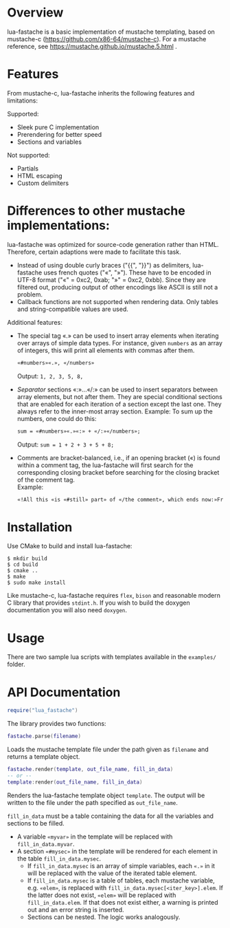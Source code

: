 # Overview

lua-fastache is a basic implementation of mustache templating, based on mustache-c (https://github.com/x86-64/mustache-c).
For a mustache reference, see https://mustache.github.io/mustache.5.html .

# Features

From mustache-c, lua-fastache inherits the following features and limitations:

Supported:

* Sleek pure C implementation
* Prerendering for better speed
* Sections and variables

Not supported:

* Partials
* HTML escaping
* Custom delimiters

# Differences to other mustache implementations:

lua-fastache was optimized for source-code generation rather than HTML.
Therefore, certain adaptions were made to facilitate this task.

* Instead of using double curly braces ("{{", "}}") as delimiters, lua-fastache uses french quotes ("«", "»").
  These have to be encoded in UTF-8 format ("«" = 0xc2, 0xab; "»" = 0xc2, 0xbb).
  Since they are filtered out, producing output of other encodings like ASCII is still not a problem.
* Callback functions are not supported when rendering data. Only tables and string-compatible values are used.

Additional features:

* The special tag «.» can be used to insert array elements when iterating over arrays of simple data types.
  For instance, given `numbers` as an array of integers, this will print all elements with commas after them.
  
    ```mustache
    «#numbers»«.», «/numbers»
    ```
    
  Output: `1, 2, 3, 5, 8, `
* _Separator_ sections «:»...«/:» can be used to insert separators between array elements, but not after them.
  They are special conditional sections that are enabled for each iteration of a section except the last one.
  They always refer to the inner-most array section.
  Example: To sum up the numbers, one could do this:
  
    ```mustache
    sum = «#numbers»«.»«:» + «/:»«/numbers»;
    ``` 
    
  Output: `sum = 1 + 2 + 3 + 5 + 8;`
* Comments are bracket-balanced, i.e., if an opening bracket («) is found within a comment tag,
  the lua-fastache will first search for the corresponding closing bracket
  before searching for the closing bracket of the comment tag.  
  Example:

    ```mustache
    «!All this «is «#still» part» of «/the comment», which ends now:»From here on, we have normal text.
    ```

# Installation

Use CMake to build and install lua-fastache:
   ```shell
   $ mkdir build
   $ cd build
   $ cmake ..
   $ make
   $ sudo make install
   ```

Like mustache-c, lua-fastache requires `flex`, `bison` and reasonable modern C
library that provides ```stdint.h```. If you wish to build the doxygen
documentation you will also need `doxygen`.

# Usage

There are two sample lua scripts with templates available in the `examples/` folder.

# API Documentation

   ```lua
   require("lua_fastache")
   ```

The library provides two functions:

```lua
fastache.parse(filename)
```

Loads the mustache template file under the path given as `filename` and returns a template object.

   ```lua
   fastache.render(template, out_file_name, fill_in_data)
   -- or --
   template:render(out_file_name, fill_in_data)
   ```

Renders the lua-fastache template object `template`.
The output will be written to the file under the path specified as `out_file_name`.

`fill_in_data` must be a table containing the data for all the variables and sections to be filled.

* A variable `«myvar»` in the template will be replaced with `fill_in_data.myvar`.
* A section `«#mysec»` in the template will be rendered for each element in the table `fill_in_data.mysec`.
  - If `fill_in_data.mysec` is an array of simple variables,
    each `«.»` in it will be replaced with the value of the iterated table element.
  - If `fill_in_data.mysec` is a table of tables, each mustache variable, e.g. `«elem»`,
    is replaced with `fill_in_data.mysec[<iter_key>].elem`.
    If the latter does not exist, `«elem»` will be replaced with `fill_in_data.elem`.
    If that does not exist either, a warning is printed out and an error string is inserted.
  - Sections can be nested. The logic works analogously.
